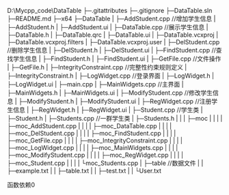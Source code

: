 D:\Mycpp_code\DataTable
├─.gitattributes
├─.gitignore
├─DataTable.sln
├─README.md
├─x64
├─DataTable
|     ├─AddStudent.cpp //增加学生信息
|     ├─AddStudent.h
|     ├─AddStudent.ui
|     ├─DataTable.cpp //展示学生信息
|     ├─DataTable.h
|     ├─DataTable.qrc
|     ├─DataTable.ui
|     ├─DataTable.vcxproj
|     ├─DataTable.vcxproj.filters
|     ├─DataTable.vcxproj.user
|     ├─DelStudent.cpp //删除学生信息
|     ├─DelStudent.h
|     ├─DelStudent.ui
|     ├─FindStudent.cpp //查找学生信息
|     ├─FindStudent.h
|     ├─FindStudent.ui
|     ├─GetFile.cpp //文件操作
|     ├─GetFile.h
|     ├─IntegrityConstraint.cpp //完整性约束规则定义
|     ├─IntegrityConstraint.h
|     ├─LogWidget.cpp //登录界面
|     ├─LogWidget.h
|     ├─LogWidget.ui
|     ├─main.cpp
|     ├─MainWidgets.cpp //主界面
|     ├─MainWidgets.h
|     ├─MainWidgets.ui
|     ├─ModifyStudent.cpp //修改学生信息
|     ├─ModifyStudent.h
|     ├─ModifyStudent.ui
|     ├─RegWidget.cpp //注册学生信息
|     ├─RegWidget.h
|     ├─RegWidget.ui
|     ├─Student.cpp //学生类
|     ├─Student.h
|     ├─Students.cpp //一群学生类
|     ├─Students.h
|     |  |   ├─moc
|     |  |   |  ├─moc_AddStudent.cpp
|     |  |   |  ├─moc_DataTable.cpp
|     |  |   |  ├─moc_DelStudent.cpp
|     |  |   |  ├─moc_FindStudent.cpp
|     |  |   |  ├─moc_GetFile.cpp
|     |  |   |  ├─moc_IntegrityConstraint.cpp 
|     |  |   |  ├─moc_LogWidget.cpp
|     |  |   |  ├─moc_MainWidgets.cpp
|     |  |   |  ├─moc_ModifyStudent.cpp
|     |  |   |  ├─moc_RegWidget.cpp
|     |  |   |  ├─moc_Student.cpp
|     |  |   |  └moc_Students.cpp
|     ├─table //数据文件
|     |   ├─example.txt
|     |   ├─table.txt
|     |   ├─test.txt
|     |   └User.txt

函数依赖0

